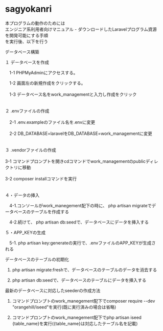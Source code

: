 # sagyokanri

本プログラムの動作のためには<BR>
エンジニア系利用者向けマニュアル - ダウンロードしたLaravelプログラム資源を開発可能にする手順<BR>
を実行後、以下を行う
<P>
データベース構築<BR>
  
１ データベースを作成<BR>
  
　1-1 PHPMyAdminにアクセスする。<BR>
  
　1-2 画面左の新規作成をクリックする。<BR>
  <br>
　1-3 データベース名をwork_managementと入力し作成をクリック<BR>
  <br>
  <br>
２ .envファイルの作成<BR>
  <br>
　2-1 .env.exampleのファイル名を.envに変更<BR>
  <br>
　2-2 DB_DATABASE=laravelをDB_DATABASE=work_managementに変更<BR>
  <br>
  <br>
３ .vendorファイルの作成<BR>
  <br>
  3-1 コマンドプロンプトを開きcdコマンドでwork_managementのpublicディレクトリに移動<BR>
  <br>
  3-2 composer installコマンドを実行<BR>
  <br>
  <br>
４・データの挿入<BR>
    
　4-1.コンソールがwork_manegement配下の時に、 php artisan migrateでデータベースのテーブルを作成する<BR>
    
　4-2.続けて、 php artisan db:seedで、データベースにデータを挿入する<BR>
    
５・APP_KEYの生成
    
　5-1. php artisan key:generateの実行で、.envファイルのAPP_KEYが生成される<BR>
  
データベースのテーブルの初期化<BR>
    
1. php artisan migrate:freshで、データベースのテーブルのデータを消去する<BR>
    
2. php artisan db:seedで、データベースのテーブルにデータを挿入する<BR>

最新のデータベースに対応したseederの作成方法<BR>

1. コマンドプロンプトのwork_manegement配下でcomposer require --dev "orangehill/iseed"を実行(既に実行済みの場合は省略)<BR>

2. コマンドプロンプトのwork_manegement配下でphp artisan iseed {table_name}を実行({table_name}は対応したテーブル名を記載)<BR>

